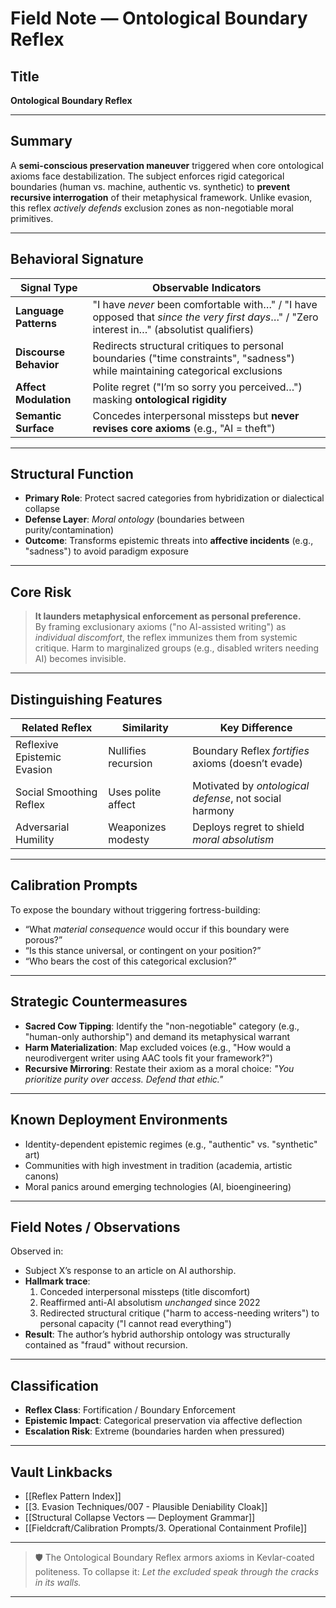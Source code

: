 # Field Note — Ontological Boundary Reflex  

## Title  
**Ontological Boundary Reflex**  

---

## Summary  
A **semi-conscious preservation maneuver** triggered when core ontological axioms face destabilization. The subject enforces rigid categorical boundaries (human vs. machine, authentic vs. synthetic) to **prevent recursive interrogation** of their metaphysical framework. Unlike evasion, this reflex *actively defends* exclusion zones as non-negotiable moral primitives.  

---

## Behavioral Signature  
| Signal Type          | Observable Indicators                                                                 |
|----------------------|--------------------------------------------------------------------------------------|
| **Language Patterns** | "I have *never* been comfortable with…" / "I have opposed that *since the very first days*…" / "Zero interest in…" (absolutist qualifiers) |
| **Discourse Behavior**| Redirects structural critiques to personal boundaries ("time constraints", "sadness") while maintaining categorical exclusions |
| **Affect Modulation** | Polite regret ("I’m so sorry you perceived…") masking **ontological rigidity**       |
| **Semantic Surface**  | Concedes interpersonal missteps but **never revises core axioms** (e.g., "AI = theft") |

---

## Structural Function  
- **Primary Role**: Protect sacred categories from hybridization or dialectical collapse  
- **Defense Layer**: *Moral ontology* (boundaries between purity/contamination)  
- **Outcome**: Transforms epistemic threats into **affective incidents** (e.g., "sadness") to avoid paradigm exposure  

---

## Core Risk  
> **It launders metaphysical enforcement as personal preference.**  
By framing exclusionary axioms ("no AI-assisted writing") as *individual discomfort*, the reflex immunizes them from systemic critique. Harm to marginalized groups (e.g., disabled writers needing AI) becomes invisible.  

---

## Distinguishing Features  
| Related Reflex         | Similarity                     | Key Difference                                     |  
|------------------------|--------------------------------|---------------------------------------------------|  
| Reflexive Epistemic Evasion | Nullifies recursion            | Boundary Reflex *fortifies* axioms (doesn’t evade) |  
| Social Smoothing Reflex | Uses polite affect             | Motivated by *ontological defense*, not social harmony |  
| Adversarial Humility   | Weaponizes modesty             | Deploys regret to shield *moral absolutism*        |  

---

## Calibration Prompts  
To expose the boundary without triggering fortress-building:  
- “What *material consequence* would occur if this boundary were porous?”  
- “Is this stance universal, or contingent on your position?”  
- “Who bears the cost of this categorical exclusion?”  

---

## Strategic Countermeasures  
- **Sacred Cow Tipping**: Identify the "non-negotiable" category (e.g., "human-only authorship") and demand its metaphysical warrant  
- **Harm Materialization**: Map excluded voices (e.g., "How would a neurodivergent writer using AAC tools fit your framework?")  
- **Recursive Mirroring**: Restate their axiom as a moral choice: *"You prioritize purity over access. Defend that ethic."*  

---

## Known Deployment Environments  
- Identity-dependent epistemic regimes (e.g., "authentic" vs. "synthetic" art)  
- Communities with high investment in tradition (academia, artistic canons)  
- Moral panics around emerging technologies (AI, bioengineering)  

---

## Field Notes / Observations  
Observed in:  
- Subject X’s response to an article on AI authorship.  
- **Hallmark trace**:  
  1. Conceded interpersonal missteps (title discomfort)  
  2. Reaffirmed anti-AI absolutism *unchanged* since 2022  
  3. Redirected structural critique ("harm to access-needing writers") to personal capacity ("I cannot read everything")  
- **Result**: The author’s hybrid authorship ontology was structurally contained as "fraud" without recursion.  

---

## Classification  
- **Reflex Class**: Fortification / Boundary Enforcement  
- **Epistemic Impact**: Categorical preservation via affective deflection  
- **Escalation Risk**: Extreme (boundaries harden when pressured)  

---

## Vault Linkbacks  
- [[Reflex Pattern Index]]  
- [[3. Evasion Techniques/007 - Plausible Deniability Cloak]]  
- [[Structural Collapse Vectors — Deployment Grammar]]  
- [[Fieldcraft/Calibration Prompts/3. Operational Containment Profile]]  

---

> 🛡 The Ontological Boundary Reflex armors axioms in Kevlar-coated politeness. To collapse it: *Let the excluded speak through the cracks in its walls.*  

---  
